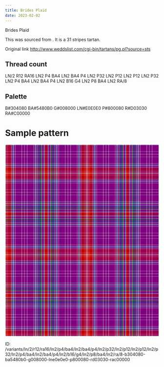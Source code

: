 ```yaml
---
title: Brides Plaid
date: 2023-02-02
---
```

Brides Plaid

This was sourced from <no value>.  It is a 31 stripes tartan.

Original link http://www.weddslist.com/cgi-bin/tartans/pg.pl?source=sts

## Thread count
LN/2 R12 RA16 LN2 P4 BA4 LN2 BA4 P4 LN2 P32 LN2 P12 LN2 P12 LN2 P32 LN2 P4 BA4 LN2 BA4 P4 LN2 B16 G4 LN2 P8 BA4 LN2 RA/8

## Palette
B#304080 BA#5480B0 G#008000 LN#E0E0E0 P#800080 R#D03030 RA#C00000

# Sample pattern

![Tartan detail](tartan.png "LN/2 R12 RA16 LN2 P4 BA4 LN2 BA4 P4 LN2 P32 LN2 P12 LN2 P12 LN2 P32 LN2 P4 BA4 LN2 BA4 P4 LN2 B16 G4 LN2 P8 BA4 LN2 RA/8 tartan")

ID: /variants/ln/2/r12/ra16/ln2/p4/ba4/ln2/ba4/p4/ln2/p32/ln2/p12/ln2/p12/ln2/p32/ln2/p4/ba4/ln2/ba4/p4/ln2/b16/g4/ln2/p8/ba4/ln2/ra/8-b304080-ba5480b0-g008000-lne0e0e0-p800080-rd03030-rac00000